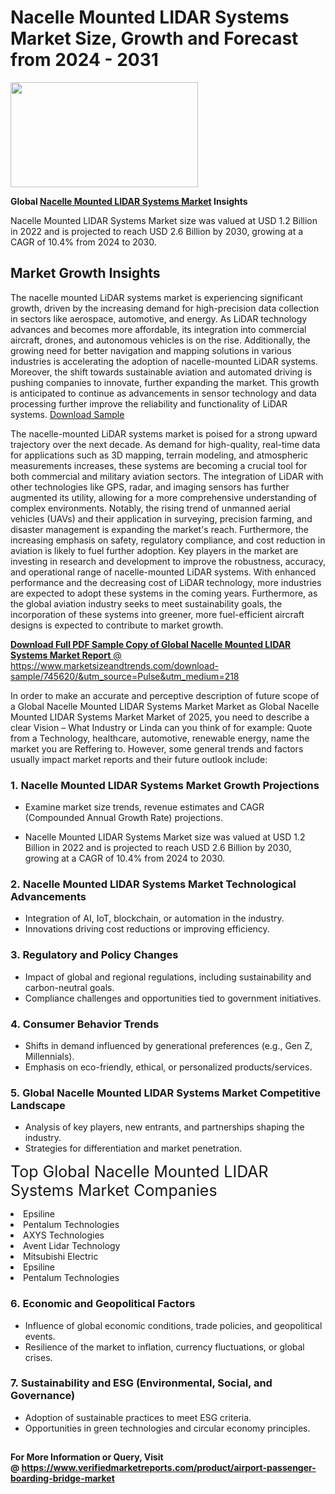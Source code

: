 <H1>Nacelle Mounted LIDAR Systems Market Size, Growth and Forecast from 2024 - 2031</H1><img class="aligncenter size-medium wp-image-584254" src="https://thirdeyenews.in/wp-content/uploads/2024/09/Global-Market-Research-300x168.jpeg" alt="" width="300" height="168" /><p><strong>Global&nbsp;<a href="https://www.marketsizeandtrends.com/download-sample/745620/&amp;utm_source=Pulse&amp;utm_medium=218">Nacelle Mounted LIDAR Systems Market</a> Insights</strong></p><p>Nacelle Mounted LIDAR Systems Market size was valued at USD 1.2 Billion in 2022 and is projected to reach USD 2.6 Billion by 2030, growing at a CAGR of 10.4% from 2024 to 2030.</p><p><h2>Market Growth Insights</h2> <p>The nacelle mounted LiDAR systems market is experiencing significant growth, driven by the increasing demand for high-precision data collection in sectors like aerospace, automotive, and energy. As LiDAR technology advances and becomes more affordable, its integration into commercial aircraft, drones, and autonomous vehicles is on the rise. Additionally, the growing need for better navigation and mapping solutions in various industries is accelerating the adoption of nacelle-mounted LiDAR systems. Moreover, the shift towards sustainable aviation and automated driving is pushing companies to innovate, further expanding the market. This growth is anticipated to continue as advancements in sensor technology and data processing further improve the reliability and functionality of LiDAR systems. <a href="#">Download Sample</a></p> <p>The nacelle-mounted LiDAR systems market is poised for a strong upward trajectory over the next decade. As demand for high-quality, real-time data for applications such as 3D mapping, terrain modeling, and atmospheric measurements increases, these systems are becoming a crucial tool for both commercial and military aviation sectors. The integration of LiDAR with other technologies like GPS, radar, and imaging sensors has further augmented its utility, allowing for a more comprehensive understanding of complex environments. Notably, the rising trend of unmanned aerial vehicles (UAVs) and their application in surveying, precision farming, and disaster management is expanding the market's reach. Furthermore, the increasing emphasis on safety, regulatory compliance, and cost reduction in aviation is likely to fuel further adoption. Key players in the market are investing in research and development to improve the robustness, accuracy, and operational range of nacelle-mounted LiDAR systems. With enhanced performance and the decreasing cost of LiDAR technology, more industries are expected to adopt these systems in the coming years. Furthermore, as the global aviation industry seeks to meet sustainability goals, the incorporation of these systems into greener, more fuel-efficient aircraft designs is expected to contribute to market growth. <p><a href="#"></p><p><span class=""><strong>Download Full PDF Sample Copy of Global Nacelle Mounted LIDAR Systems Market Report</strong> @ <a href="https://www.marketsizeandtrends.com/download-sample/745620/&amp;utm_source=Pulse&amp;utm_medium=218" target="_blank">https://www.marketsizeandtrends.com/download-sample/745620/&amp;utm_source=Pulse&amp;utm_medium=218</a></span></p><p>In order to make an accurate and perceptive description of future scope of a Global&nbsp;Nacelle Mounted LIDAR Systems Market Market as Global&nbsp;Nacelle Mounted LIDAR Systems Market Market of 2025, you need to describe a clear Vision &ndash; What Industry or Linda can you think of for example: Quote from a Technology, healthcare, automotive, renewable energy, name the market you are Reffering to. However, some general trends and factors usually impact market reports and their future outlook include:</p><h3>1.&nbsp;<strong>Nacelle Mounted LIDAR Systems Market Growth Projections</strong></h3><ul><li>Examine market size trends, revenue estimates and CAGR (Compounded Annual Growth Rate) projections.</li><li><p>Nacelle Mounted LIDAR Systems Market size was valued at USD 1.2 Billion in 2022 and is projected to reach USD 2.6 Billion by 2030, growing at a CAGR of 10.4% from 2024 to 2030.</p></li></ul><h3>2.&nbsp;<strong>Nacelle Mounted LIDAR Systems Market Technological Advancements</strong></h3><ul><li>Integration of AI, IoT, blockchain, or automation in the industry.</li><li>Innovations driving cost reductions or improving efficiency.</li></ul><h3>3.&nbsp;<strong>Regulatory and Policy Changes</strong></h3><ul><li>Impact of global and regional regulations, including sustainability and carbon-neutral goals.</li><li>Compliance challenges and opportunities tied to government initiatives.</li></ul><h3>4.&nbsp;<strong>Consumer Behavior Trends</strong></h3><ul><li>Shifts in demand influenced by generational preferences (e.g., Gen Z, Millennials).</li><li>Emphasis on eco-friendly, ethical, or personalized products/services.</li></ul><h3>5.&nbsp;<strong>Global Nacelle Mounted LIDAR Systems Market Competitive Landscape</strong></h3><ul><li>Analysis of key players, new entrants, and partnerships shaping the industry.</li><li>Strategies for differentiation and market penetration.</li></ul><p data-pm-slice="1 1 []"><span style="color: inherit; font-family: inherit; font-size: 25px;">Top Global Nacelle Mounted LIDAR Systems Market Companies</span></p><div class="" data-test-id=""><p><li>Epsiline</li><li> Pentalum Technologies</li><li> AXYS Technologies</li><li> Avent Lidar Technology</li><li> Mitsubishi Electric</li><li> Epsiline</li><li> Pentalum Technologies</li></p></div><h3>6.&nbsp;<strong>Economic and Geopolitical Factors</strong></h3><ul><li>Influence of global economic conditions, trade policies, and geopolitical events.</li><li>Resilience of the market to inflation, currency fluctuations, or global crises.</li></ul><h3>7.&nbsp;<strong>Sustainability and ESG (Environmental, Social, and Governance)</strong></h3><ul><li>Adoption of sustainable practices to meet ESG criteria.</li><li>Opportunities in green technologies and circular economy principles.</li></ul><h2><strong style="font-size: 14px;">For More Information or Query, Visit @&nbsp;</strong><a style="background-color: #ffffff; font-size: 14px;" href="https://www.marketsizeandtrends.com/report/nacelle-mounted-lidar-systems-market/" target="_blank">https://www.verifiedmarketreports.com/product/airport-passenger-boarding-bridge-market</a></h2>
